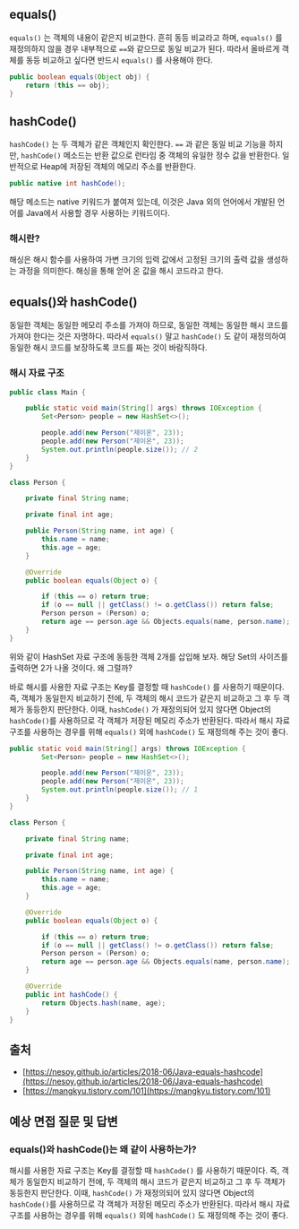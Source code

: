 ## equals()

`equals()` 는 객체의 내용이 같은지 비교한다. 흔히 동등 비교라고 하며, `equals()` 를 재정의하지 않을 경우 내부적으로 `==`와 같으므로 동일 비교가 된다. 따라서 올바르게 객체를 동등 비교하고 싶다면 반드시 `equals()` 를 사용해야 한다.

```java
public boolean equals(Object obj) { 
    return (this == obj); 
}
```

## hashCode()

`hashCode()` 는 두 객체가 같은 객체인지 확인한다. `==` 과 같은 동일 비교 기능을 하지만, `hashCode()` 메소드는 반환 값으로 런타임 중 객체의 유일한 정수 값을 반환한다. 일반적으로 Heap에 저장된 객체의 메모리 주소를 반환한다.

```java
public native int hashCode();
```

해당 메소드는 native 키워드가 붙여져 있는데, 이것은 Java 외의 언어에서 개발된 언어를 Java에서 사용할 경우 사용하는 키워드이다. 

### 해시란?

해싱은 해시 함수를 사용하여 가변 크기의 입력 값에서 고정된 크기의 출력 값을 생성하는 과정을 의미한다. 해싱을 통해 얻어 온 값을 해시 코드라고 한다.

## equals()와 hashCode()

동일한 객체는 동일한 메모리 주소를 가져야 하므로, 동일한 객체는 동일한 해시 코드를 가져야 한다는 것은 자명하다. 따라서 `equals()` 말고 `hashCode()` 도 같이 재정의하여 동일한 해시 코드를 보장하도록 코드를 짜는 것이 바람직하다.

### 해시 자료 구조

```java
public class Main {

    public static void main(String[] args) throws IOException {
        Set<Person> people = new HashSet<>();

        people.add(new Person("제이온", 23));
        people.add(new Person("제이온", 23));
        System.out.println(people.size()); // 2
    }
}

class Person {

    private final String name;

    private final int age;

    public Person(String name, int age) {
        this.name = name;
        this.age = age;
    }

    @Override
    public boolean equals(Object o) {

        if (this == o) return true;
        if (o == null || getClass() != o.getClass()) return false;
        Person person = (Person) o;
        return age == person.age && Objects.equals(name, person.name);
    }
}
```

위와 같이 HashSet 자료 구조에 동등한 객체 2개를 삽입해 보자. 해당 Set의 사이즈를 출력하면 2가 나올 것이다. 왜 그럴까?

바로 해시를 사용한 자료 구조는 Key를 결정할 때 `hashCode()` 를 사용하기 때문이다. 즉, 객체가 동일한지 비교하기 전에, 두 객체의 해시 코드가 같은지 비교하고 그 후 두 객체가 동등한지 판단한다. 이때, `hashCode()` 가 재정의되어 있지 않다면 Object의 `hashCode()`를 사용하므로 각 객체가 저장된 메모리 주소가 반환된다. 따라서 해시 자료 구조를 사용하는 경우를 위해 `equals()` 외에 `hashCode()` 도 재정의해 주는 것이 좋다.

```java
public static void main(String[] args) throws IOException {
        Set<Person> people = new HashSet<>();

        people.add(new Person("제이온", 23));
        people.add(new Person("제이온", 23));
        System.out.println(people.size()); // 1
    }
}

class Person {

    private final String name;

    private final int age;

    public Person(String name, int age) {
        this.name = name;
        this.age = age;
    }

    @Override
    public boolean equals(Object o) {

        if (this == o) return true;
        if (o == null || getClass() != o.getClass()) return false;
        Person person = (Person) o;
        return age == person.age && Objects.equals(name, person.name);
    }

    @Override
    public int hashCode() {
        return Objects.hash(name, age);
    }
}
```

## 출처

- [https://nesoy.github.io/articles/2018-06/Java-equals-hashcode](https://nesoy.github.io/articles/2018-06/Java-equals-hashcode)
- [https://mangkyu.tistory.com/101](https://mangkyu.tistory.com/101)

## 예상 면접 질문 및 답변

### equals()와 hashCode()는 왜 같이 사용하는가?

해시를 사용한 자료 구조는 Key를 결정할 때 `hashCode()` 를 사용하기 때문이다. 즉, 객체가 동일한지 비교하기 전에, 두 객체의 해시 코드가 같은지 비교하고 그 후 두 객체가 동등한지 판단한다. 이때, `hashCode()` 가 재정의되어 있지 않다면 Object의 `hashCode()`를 사용하므로 각 객체가 저장된 메모리 주소가 반환된다. 따라서 해시 자료 구조를 사용하는 경우를 위해 `equals()` 외에 `hashCode()` 도 재정의해 주는 것이 좋다.
